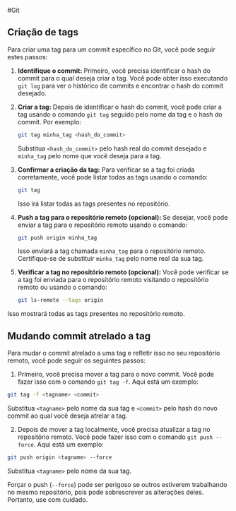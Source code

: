 #Git 

## Criação de tags

Para criar uma tag para um commit específico no Git, você pode seguir estes passos:

1. **Identifique o commit:** Primeiro, você precisa identificar o hash do commit para o qual deseja criar a tag. Você pode obter isso executando `git log` para ver o histórico de commits e encontrar o hash do commit desejado.

2. **Criar a tag:** Depois de identificar o hash do commit, você pode criar a tag usando o comando `git tag` seguido pelo nome da tag e o hash do commit. Por exemplo:
   
   ```bash
   git tag minha_tag <hash_do_commit>
   ```

   Substitua `<hash_do_commit>` pelo hash real do commit desejado e `minha_tag` pelo nome que você deseja para a tag.

3. **Confirmar a criação da tag:** Para verificar se a tag foi criada corretamente, você pode listar todas as tags usando o comando:
   
   ```bash
   git tag
   ```

   Isso irá listar todas as tags presentes no repositório.

4. **Push a tag para o repositório remoto (opcional):** Se desejar, você pode enviar a tag para o repositório remoto usando o comando:
   
   ```bash
   git push origin minha_tag
   ```

   Isso enviará a tag chamada `minha_tag` para o repositório remoto. Certifique-se de substituir `minha_tag` pelo nome real da sua tag.

5. **Verificar a tag no repositório remoto (opcional):** Você pode verificar se a tag foi enviada para o repositório remoto visitando o repositório remoto ou usando o comando:
   
   ```bash
   git ls-remote --tags origin
   ```

Isso mostrará todas as tags presentes no repositório remoto.

## Mudando commit atrelado a tag

Para mudar o commit atrelado a uma tag e refletir isso no seu repositório remoto, você pode seguir os seguintes passos:

1. Primeiro, você precisa mover a tag para o novo commit. Você pode fazer isso com o comando `git tag -f`. Aqui está um exemplo:

```bash
git tag -f <tagname> <commit>
```

Substitua `<tagname>` pelo nome da sua tag e `<commit>` pelo hash do novo commit ao qual você deseja atrelar a tag.

2. Depois de mover a tag localmente, você precisa atualizar a tag no repositório remoto. Você pode fazer isso com o comando `git push --force`. Aqui está um exemplo:

```bash
git push origin <tagname> --force
```

Substitua `<tagname>` pelo nome da sua tag.

Forçar o push (`--force`) pode ser perigoso se outros estiverem trabalhando no mesmo repositório, pois pode sobrescrever as alterações deles. Portanto, use com cuidado.
